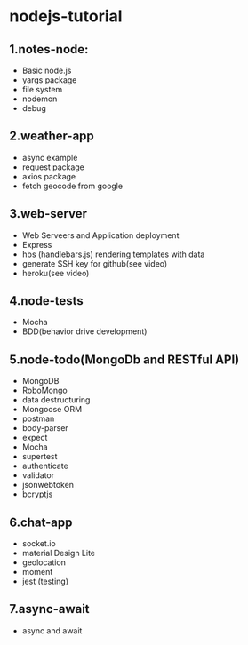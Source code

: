 # nodejs-tutorial

## 1.notes-node:

- Basic node.js
- yargs package
- file system
- nodemon
- debug

## 2.weather-app

- async example
- request package
- axios package
- fetch geocode from google

## 3.web-server

- Web Serveers and Application deployment
- Express
- hbs (handlebars.js) rendering templates with data
- generate SSH key for github(see video)
- heroku(see video)

## 4.node-tests

- Mocha
- BDD(behavior drive development)

## 5.node-todo(MongoDb and RESTful API)

- MongoDB
- RoboMongo
- data destructuring
- Mongoose ORM
- postman
- body-parser
- expect
- Mocha
- supertest
- authenticate
- validator
- jsonwebtoken
- bcryptjs


## 6.chat-app
- socket.io
- material Design Lite
- geolocation
- moment
- jest (testing)

## 7.async-await
- async and await
